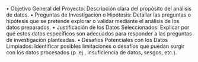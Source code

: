 • Objetivo General del Proyecto: Descripción clara del propósito del análisis de datos.
• Preguntas de Investigación o Hipótesis: Detallar las preguntas o hipótesis que se pretende explorar o validar
mediante el análisis de los datos preparados.
• Justificación de los Datos Seleccionados: Explicar por qué estos datos específicos son adecuados para responder
a las preguntas de investigación planteadas.
• Desafíos Potenciales con los Datos Limpiados: Identificar posibles limitaciones o desafíos que puedan surgir con
los datos procesados (p. ej., insuficiencia de datos, sesgos, etc.).